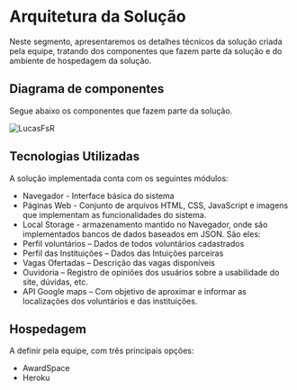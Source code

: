 # Arquitetura da Solução

Neste segmento, apresentaremos os detalhes técnicos da solução criada pela equipe, tratando dos componentes que fazem parte da solução e do ambiente de hospedagem da solução.

## Diagrama de componentes

Segue abaixo os componentes que fazem parte da solução.

![LucasFsR](https://user-images.githubusercontent.com/99758232/195960747-452b1b7e-ad0f-4435-8b98-06ceae510482.jpeg)


## Tecnologias Utilizadas

A solução implementada conta com os seguintes módulos:
*	Navegador - Interface básica do sistema 
*	Páginas Web - Conjunto de arquivos HTML, CSS, JavaScript e imagens que implementam as funcionalidades do sistema.
*	Local Storage - armazenamento mantido no Navegador, onde são implementados bancos de dados baseados em JSON. São eles: 
*	Perfil voluntários – Dados de todos voluntários cadastrados 
*	Perfil das Instituições – Dados das Intuições parceiras 
*	Vagas Ofertadas – Descrição das vagas disponíveis
*	Ouvidoria – Registro de opiniões dos usuários sobre a usabilidade do site, dúvidas, etc.
*	API Google maps  – Com objetivo de aproximar e informar as localizações dos voluntários e das instituições.


## Hospedagem

A definir pela equipe, com três principais opções:

*	AwardSpace
*	Heroku
